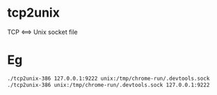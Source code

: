 # tcp2unix
TCP &lt;==> Unix socket file

# Eg

```sh
./tcp2unix-386 127.0.0.1:9222 unix:/tmp/chrome-run/.devtools.sock
./tcp2unix-386 unix:/tmp/chrome-run/.devtools.sock 127.0.0.1:9222
```
